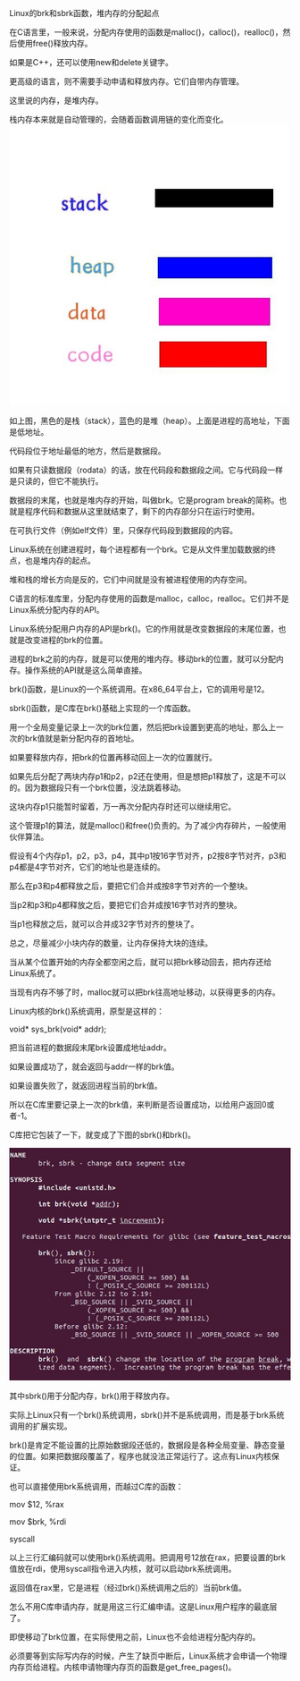Linux的brk和sbrk函数，堆内存的分配起点

在C语言里，一般来说，分配内存使用的函数是malloc()，calloc()，realloc()，然后使用free()释放内存。

如果是C++，还可以使用new和delete关键字。

更高级的语言，则不需要手动申请和释放内存。它们自带内存管理。

这里说的内存，是堆内存。

栈内存本来就是自动管理的，会随着函数调用链的变化而变化。
![](media/16379923173397/16379997378062.jpg)

如上图，黑色的是栈（stack），蓝色的是堆（heap）。上面是进程的高地址，下面是低地址。

代码段位于地址最低的地方，然后是数据段。

如果有只读数据段（rodata）的话，放在代码段和数据段之间。它与代码段一样是只读的，但它不能执行。

数据段的末尾，也就是堆内存的开始，叫做brk。它是program break的简称。也就是程序代码和数据从这里就结束了，剩下的内存部分只在运行时使用。

在可执行文件（例如elf文件）里，只保存代码段到数据段的内容。

Linux系统在创建进程时，每个进程都有一个brk。它是从文件里加载数据的终点，也是堆内存的起点。

堆和栈的增长方向是反的，它们中间就是没有被进程使用的内存空间。

C语言的标准库里，分配内存使用的函数是malloc，calloc，realloc。它们并不是Linux系统分配内存的API。

Linux系统分配用户内存的API是brk()。它的作用就是改变数据段的末尾位置，也就是改变进程的brk的位置。

进程的brk之前的内存，就是可以使用的堆内存。移动brk的位置，就可以分配内存。操作系统的API就是这么简单直接。

brk()函数，是Linux的一个系统调用。在x86_64平台上，它的调用号是12。

sbrk()函数，是C库在brk()基础上实现的一个库函数。

用一个全局变量记录上一次的brk位置，然后把brk设置到更高的地址，那么上一次的brk值就是新分配内存的首地址。

如果要释放内存，把brk的位置再移动回上一次的位置就行。

如果先后分配了两块内存p1和p2，p2还在使用，但是想把p1释放了，这是不可以的。因为数据段只有一个brk位置，没法跳着移动。

这块内存p1只能暂时留着，万一再次分配内存时还可以继续用它。

这个管理p1的算法，就是malloc()和free()负责的。为了减少内存碎片，一般使用伙伴算法。

假设有4个内存p1，p2，p3，p4，其中p1按16字节对齐，p2按8字节对齐，p3和p4都是4字节对齐，它们的地址也是连续的。

那么在p3和p4都释放之后，要把它们合并成按8字节对齐的一个整块。

当p2和p3和p4都释放之后，要把它们合并成按16字节对齐的整块。

当p1也释放之后，就可以合并成32字节对齐的整块了。

总之，尽量减少小块内存的数量，让内存保持大块的连续。

当从某个位置开始的内存全都空闲之后，就可以把brk移动回去，把内存还给Linux系统了。

当现有内存不够了时，malloc就可以把brk往高地址移动，以获得更多的内存。

Linux内核的brk()系统调用，原型是这样的：

void* sys_brk(void* addr);

把当前进程的数据段末尾brk设置成地址addr。

如果设置成功了，就会返回与addr一样的brk值。

如果设置失败了，就返回进程当前的brk值。

所以在C库里要记录上一次的brk值，来判断是否设置成功，以给用户返回0或者-1。

C库把它包装了一下，就变成了下图的sbrk()和brk()。

![](media/16379923173397/16379997782359.jpg)

其中sbrk()用于分配内存，brk()用于释放内存。

实际上Linux只有一个brk()系统调用，sbrk()并不是系统调用，而是基于brk系统调用的扩展实现。

brk()是肯定不能设置的比原始数据段还低的，数据段是各种全局变量、静态变量的位置。如果把数据段覆盖了，程序也就没法正常运行了。这点有Linux内核保证。

也可以直接使用brk系统调用，而越过C库的函数：

mov $12, %rax

mov $brk, %rdi

syscall

以上三行汇编码就可以使用brk()系统调用。把调用号12放在rax，把要设置的brk值放在rdi，使用syscall指令进入内核，就可以启动brk系统调用。

返回值在rax里，它是进程（经过brk()系统调用之后的）当前brk值。

怎么不用C库申请内存，就是用这三行汇编申请。这是Linux用户程序的最底层了。

即使移动了brk位置，在实际使用之前，Linux也不会给进程分配内存的。

必须要等到实际写内存的时候，产生了缺页中断后，Linux系统才会申请一个物理内存页给进程。内核申请物理内存页的函数是get_free_pages()。